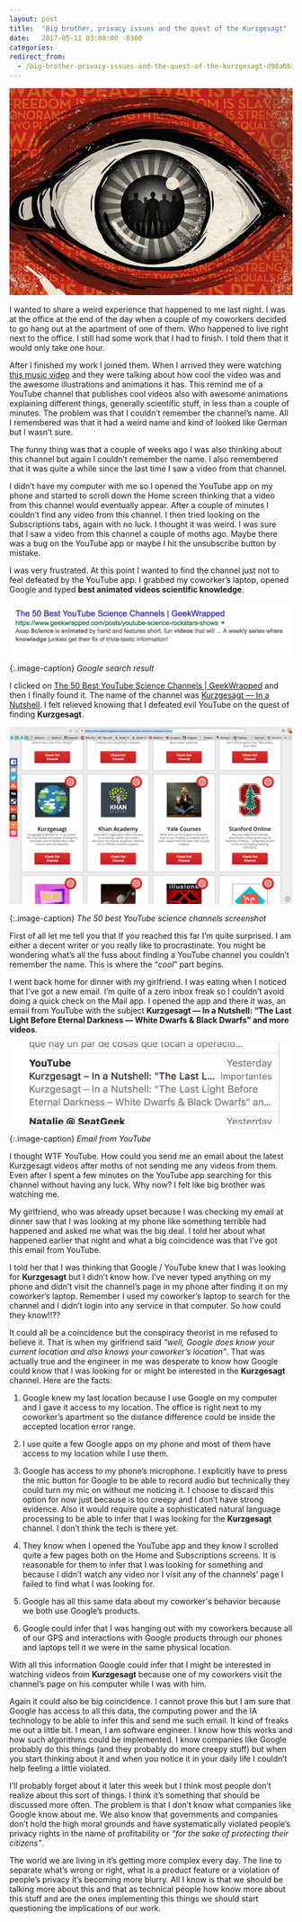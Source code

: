 ```yaml
---
layout: post
title:  "Big brother, privacy issues and the quest of the Kurzgesagt"
date:   2017-05-11 03:00:00 -0300
categories:
redirect_from:
  - /big-brother-privacy-issues-and-the-quest-of-the-kurzgesagt-d90a6b37c635
---
```


![big brother](/assets/img/2017-05-11/bigbrother.jpeg)

I wanted to share a weird experience that happened to me last night. I was at the office at the end of the day when a couple of my coworkers decided to go hang out at the apartment of one of them. Who happened to live right next to the office. I still had some work that I had to finish. I told them that it would only take one hour.

After I finished my work I joined them. When I arrived they were watching [this music video](https://vimeo.com/149851847) and they were talking about how cool the video was and the awesome illustrations and animations it has. This remind me of a YouTube channel that publishes cool videos also with awesome animations explaining different things, generally scientific stuff, in less than a couple of minutes. The problem was that I couldn’t remember the channel’s name. All I remembered was that it had a weird name and kind of looked like German but I wasn’t sure.

The funny thing was that a couple of weeks ago I was also thinking about this channel but again I couldn’t remember the name. I also remembered that it was quite a while since the last time I saw a video from that channel.

I didn’t have my computer with me so I opened the YouTube app on my phone and started to scroll down the Home screen thinking that a video from this channel would eventually appear. After a couple of minutes I couldn’t find any video from this channel. I then tried looking on the Subscriptions tabs, again with no luck. I thought it was weird. I was sure that I saw a video from this channel a couple of moths ago. Maybe there was a bug on the YouTube app or maybe I hit the unsubscribe button by mistake.

I was very frustrated. At this point I wanted to find the channel just not to feel defeated by the YouTube app. I grabbed my coworker’s laptop, opened Google and typed **best animated videos scientific knowledge**.

![Google search result](/assets/img/2017-05-11/googlesearch.png)

{:.image-caption}
*Google search result*

I clicked on [The 50 Best YouTube Science Channels \| GeekWrapped](https://www.geekwrapped.com/posts/youtube-science-rockstars-shows) and then I finally found it. The name of the channel was [Kurzgesagt — In a Nutshell](https://www.youtube.com/channel/UCsXVk37bltHxD1rDPwtNM8Q). I felt relieved knowing that I defeated evil YouTube on the quest of finding **Kurzgesagt**.

![The 50 best YouTube science channels screenshot](/assets/img/2017-05-11/searchresult.png)

{:.image-caption}
*The 50 best YouTube science channels screenshot*

First of all let me tell you that If you reached this far I’m quite surprised. I am either a decent writer or you really like to procrastinate. You might be wondering what’s all the fuss about finding a YouTube channel you couldn’t remember the name. This is where the “*cool*” part begins.

I went back home for dinner with my girlfriend. I was eating when I noticed that I’ve got a new email. I’m quite of a zero inbox freak so I couldn’t avoid doing a quick check on the Mail app. I opened the app and there it was, an email from YouTube with the subject **Kurzgesagt — In a Nutshell: “The Last Light Before Eternal Darkness — White Dwarfs & Black Dwarfs” and more videos**.

![Email from YouTube](/assets/img/2017-05-11/emailfromyoutube.png)

{:.image-caption}
*Email from YouTube*

I thought WTF YouTube. How could you send me an email about the latest Kurzgesagt videos after moths of not sending me any videos from them. Even after I spent a few minutes on the YouTube app searching for this channel without having any luck. Why now? I felt like big brother was watching me.

My girlfriend, who was already upset because I was checking my email at dinner saw that I was looking at my phone like something terrible had happened and asked me what was the big deal. I told her about what happened earlier that night and what a big coincidence was that I’ve got this email from YouTube.

I told her that I was thinking that Google / YouTube knew that I was looking for **Kurzgesagt** but I didn’t know how. I’ve never typed anything on my phone and didn’t visit the channel’s page in my phone after finding it on my coworker’s laptop. Remember I used my coworker’s laptop to search for the channel and I didn’t login into any service in that computer. So how could they know!!??

It could all be a coincidence but the conspiracy theorist in me refused to believe it. That is when my girlfriend said *“well, Google does know your current location and also knows your coworker’s location”*. That was actually true and the engineer in me was desperate to know how Google could know that I was looking for or might be interested in the **Kurzgesagt** channel. Here are the facts:

1. Google knew my last location because I use Google on my computer and I gave it access to my location. The office is right next to my coworker’s apartment so the distance difference could be inside the accepted location error range.

1. I use quite a few Google apps on my phone and most of them have access to my location while I use them.

1. Google has access to my phone’s microphone. I explicitly have to press the mic button for Google to be able to record audio but technically they could turn my mic on without me noticing it. I choose to discard this option for now just because is too creepy and I don’t have strong evidence. Also it would require quite a sophisticated natural language processing to be able to infer that I was looking for the **Kurzgesagt** channel. I don’t think the tech is there yet.

1. They know when I opened the YouTube app and they know I scrolled quite a few pages both on the Home and Subscriptions screens. It is reasonable for them to infer that I was looking for something and because I didn’t watch any video nor I visit any of the channels’ page I failed to find what I was looking for.

1. Google has all this same data about my coworker's behavior because we both use Google’s products.

1. Google could infer that I was hanging out with my coworkers because all of our GPS and interactions with Google products through our phones and laptops tell it we were in the same physical location.

With all this information Google could infer that I might be interested in watching videos from **Kurzgesagt** because one of my coworkers visit the channel’s page on his computer while I was with him.

Again it could also be big coincidence. I cannot prove this but I am sure that Google has access to all this data, the computing power and the IA technology to be able to infer this and send me such email. It kind of freaks me out a little bit. I mean, I am software engineer. I know how this works and how such algorithms could be implemented. I know companies like Google probably do this things (and they probably do more creepy stuff) but when you start thinking about it and when you notice it in your daily life I couldn’t help feeling a little violated.

I’ll probably forget about it later this week but I think most people don’t realize about this sort of things. I think it’s something that should be discussed more often. The problem is that I don’t know what companies like Google know about me. We also know that governments and companies don’t hold the high moral grounds and have systematically violated people’s privacy rights in the name of profitability or *“for the sake of protecting their citizens”*.

The world we are living in it’s getting more complex every day. The line to separate what’s wrong or right, what is a product feature or a violation of people’s privacy it’s becoming more blurry. All I know is that we should be talking more about this and that as technical people how know more about this stuff and are the ones implementing this things we should start questioning the implications of our work.
